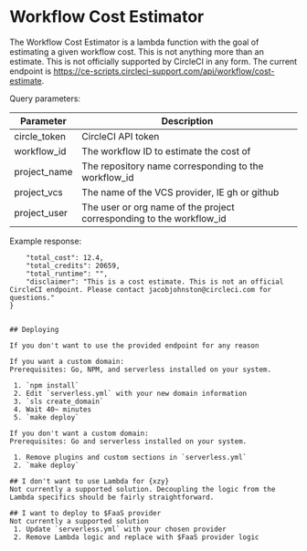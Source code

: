
# Workflow Cost Estimator

The Workflow Cost Estimator is a lambda function with the goal of estimating a given workflow cost. This is not anything more than an estimate. This is not officially supported by CircleCI in any form. The current endpoint is https://ce-scripts.circleci-support.com/api/workflow/cost-estimate.


Query parameters:

| Parameter | Description |
|--|--|
| circle_token | CircleCI API token |
| workflow_id | The workflow ID to estimate the cost of |
| project_name | The repository name corresponding to the workflow_id |
| project_vcs | The name of the VCS provider, IE gh or github |
| project_user | The user or org name of the project corresponding to the workflow_id |

Example response:
```{
    "total_cost": 12.4,
    "total_credits": 20659,
    "total_runtime": "",
    "disclaimer": "This is a cost estimate. This is not an official CircleCI endpoint. Please contact jacobjohnston@circleci.com for questions."
}


## Deploying

If you don't want to use the provided endpoint for any reason

If you want a custom domain:
Prerequisites: Go, NPM, and serverless installed on your system.

 1. `npm install`
 2. Edit `serverless.yml` with your new domain information
 3. `sls create_domain`
 4. Wait 40~ minutes
 5. `make deploy`

If you don't want a custom domain:
Prerequisites: Go and serverless installed on your system.

 1. Remove plugins and custom sections in `serverless.yml`
 2. `make deploy`

## I don't want to use Lambda for {xzy}
Not currently a supported solution. Decoupling the logic from the Lambda specifics should be fairly straightforward. 

## I want to deploy to $FaaS provider
Not currently a supported solution
 1. Update `serverless.yml` with your chosen provider
 2. Remove Lambda logic and replace with $FaaS provider logic
